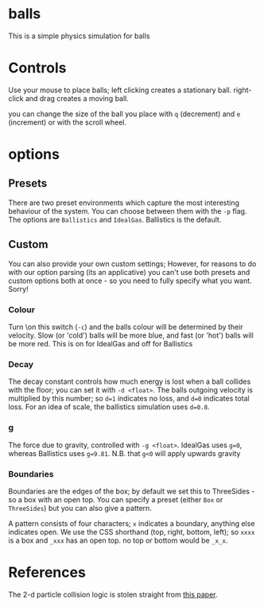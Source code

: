 # balls

This is a simple physics simulation for balls


# Controls
Use your mouse to place balls; left clicking creates a stationary ball. right-click and drag creates a moving ball.

you can change the size of the ball you place with `q` (decrement) and `e` (increment) or with the scroll wheel.

# options

## Presets

There are two preset environments which capture the most interesting behaviour of the system. You can choose between them with the `-p` flag. The options are `Ballistics` and `IdealGas`. Ballistics is the default.

## Custom
You can also provide your own custom settings; However, for reasons to do with our option parsing (its an applicative) you can't use both presets and custom options both at once - so you need to fully specify what you want. Sorry!


### Colour
Turn \on this switch (`-c`) and the balls colour will be determined by their velocity. Slow (or 'cold') balls will be more blue, and fast (or 'hot') balls will be more red. This is on for IdealGas and off for Ballistics

### Decay
The decay constant controls how much energy is lost when a ball collides with the floor; you can set it with `-d <float>`. The balls outgoing velocity is multiplied by this number; so `d=1` indicates no loss, and `d=0` indicates total loss. For an idea of scale, the ballistics simulation uses `d=0.8`.

### g
The force due to gravity, controlled with `-g <float>`. IdealGas uses `g=0`, whereas Ballistics uses `g=9.81`. N.B. that `g<0` will apply upwards gravity


### Boundaries
Boundaries are the edges of the box; by default we set this to ThreeSides - so a box with an open top. You can specify a preset (either `Box` or `ThreeSides`) but you can also give a pattern.

A pattern consists of four characters; `x` indicates a boundary, anything else indicates open. 
We use the CSS shorthand (top, right, bottom, left); so `xxxx` is a box and `_xxx` has an open top.
no top or bottom would be `_x_x`.

# References

The 2-d particle collision logic is stolen straight from [this paper](https://www.imada.sdu.dk/~rolf/Edu/DM815/E10/2dcollisions.pdf).
